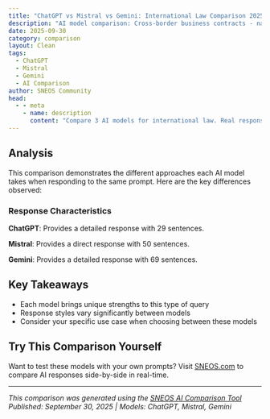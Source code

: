 ```yaml
---
title: "ChatGPT vs Mistral vs Gemini: International Law Comparison 2025"
description: "AI model comparison: Cross-border business contracts - navigating international legal systems..."
date: 2025-09-30
category: comparison
layout: Clean
tags:
  - ChatGPT
  - Mistral
  - Gemini
  - AI Comparison
author: SNEOS Community
head:
  - - meta
    - name: description
      content: "Compare 3 AI models for international law. Real responses from ChatGPT, Mistral, Gemini with detailed analysis."
---
```


<ChatComparison
  title="ChatGPT vs Mistral vs Gemini: International Law Comparison 2025"
  prompt="Cross-border business contracts - navigating international legal systems"
  :responses='{
    "ChatGPT": "Navigating international legal systems in cross-border business contracts can be complex due to differences in laws, regulations, languages, and cultural practices. Here are key considerations and best practices to effectively manage these challenges:\n\n### 1. Understand the Applicable Legal Frameworks\n- **Choose the Governing Law:** Specify in the contract which country\u0027s laws will govern the agreement. This provides clarity and predictability.\n- **Jurisdiction and Dispute Resolution:** Determine the forum for resolving disputes (courts or arbitration) and include clear jurisdiction clauses.\n- **Consider International Conventions:** Be aware of relevant treaties like the United Nations Convention on Contracts for the International Sale of Goods (CISG), which may apply.\n\n### 2. Draft Clear and Comprehensive Contracts\n- **Language:** Use clear, unambiguous language and consider having the contract in multiple languages if needed.\n- **Precise Terms:** Clearly define all material terms, including scope of work, payment terms, delivery schedules, warranties, liabilities, and termination conditions.\n- **Compliance:** Ensure that the contract complies with mandatory local laws and regulations in all relevant jurisdictions.\n\n### 3. Address Cultural and Commercial Differences\n- **Cultural Sensitivity:** Understand the business culture, negotiation styles, and contractual expectations of the other party.\n- **Local Practices:** Some jurisdictions may have specific formalities for contract validity (e.g., notarization, registration).\n\n### 4. Manage Risk and Compliance\n- **Due Diligence:** Conduct thorough due diligence on foreign counterparts, including financial stability, reputation, and legal standing.\n- **Compliance with Sanctions and Export Controls:** Ensure transactions do not violate international sanctions, export/import controls, or anti-bribery laws.\n- **Force Majeure Clauses:** Include clauses to address unforeseen events that may impact performance.\n\n### 5. Dispute Resolution Mechanisms\n- **Arbitration:** International arbitration is often preferred as a neutral, binding, and enforceable forum.\n- **Mediation and Negotiation:** Encourage alternative dispute resolution methods before litigation.\n- **Enforcement of Judgments:** Consider the enforceability of foreign judgments or arbitral awards under treaties like the New York Convention.\n\n### 6. Involve Experts\n- **Legal Counsel:** Engage experienced international trade lawyers familiar with the jurisdictions involved.\n- **Local Advisors:** Use local legal and business consultants to navigate specific local requirements.\n\n---\n\n### Summary\nCross-border business contracts require careful planning, clear drafting, and strategic risk management. Defining governing law, jurisdiction, and dispute resolution methods upfront, while respecting legal and cultural differences, will help create enforceable and effective agreements across international boundaries.\n\nIf you would like, I can help draft sample contract clauses or provide more detailed guidance on any specific aspect.",
    "Mistral": "Navigating international legal systems when dealing with cross-border business contracts can be complex due to the varying laws, regulations, and cultural practices of different countries. Here are some key aspects to consider:\n\n### 1. **Choice of Law**\n   - **Governing Law Clause**: Clearly specify which country\u0027s laws will govern the contract. This is crucial for resolving disputes and interpreting contract terms.\n   - **Conflict of Laws**: Be aware of how different legal systems handle conflicts of laws, as this can affect the enforceability of your contract.\n\n### 2. **Jurisdiction**\n   - **Choice of Forum**: Determine which courts or arbitration bodies will have jurisdiction over disputes. This can be specified in the contract.\n   - **Enforcement**: Consider how judgments or arbitral awards will be enforced in different jurisdictions. The New York Convention on the Recognition and Enforcement of Foreign Arbitral Awards can be helpful for enforcing arbitral awards internationally.\n\n### 3. **Arbitration vs. Litigation**\n   - **Arbitration**: Often preferred for international disputes due to its neutrality, confidentiality, and enforceability.\n   - **Litigation**: May be necessary in certain cases, but consider the potential for bias, lengthy proceedings, and higher costs.\n\n### 4. **Regulatory Compliance**\n   - **Local Laws**: Ensure compliance with local laws and regulations in each jurisdiction where the contract will be executed.\n   - **Export/Import Regulations**: Be aware of any restrictions or requirements related to the export or import of goods and services.\n\n### 5. **Cultural and Language Differences**\n   - **Language**: Ensure that the contract is drafted in a language understood by all parties. Consider having it translated into the local language if necessary.\n   - **Cultural Practices**: Understand the cultural norms and business practices of the other party\u0027s country to avoid misunderstandings.\n\n### 6. **Intellectual Property**\n   - **Protection**: Ensure that intellectual property rights are protected in all relevant jurisdictions.\n   - **Licensing**: Clearly define the terms of any intellectual property licensing agreements.\n\n### 7. **Taxation**\n   - **Double Taxation Agreements**: Be aware of any double taxation agreements between the countries involved to avoid paying taxes twice.\n   - **Withholding Taxes**: Understand the withholding tax requirements in each jurisdiction.\n\n### 8. **Currency and Exchange Rates**\n   - **Currency Fluctuations**: Consider the impact of currency fluctuations on the contract and include provisions to mitigate risks.\n   - **Payment Terms**: Clearly define payment terms, including the currency to be used and the method of payment.\n\n### 9. **Force Majeure**\n   - **Unforeseen Events**: Include a force majeure clause to address unforeseen events that may prevent the performance of the contract.\n   - **Definition**: Clearly define what constitutes a force majeure event and the consequences of such an event.\n\n### 10. **Dispute Resolution**\n   - **Mediation**: Consider including a mediation clause as a first step in dispute resolution.\n   - **Arbitration Clause**: Clearly outline the arbitration process, including the selection of arbitrators and the rules to be followed.\n\n### 11. **Local Counsel**\n   - **Legal Advice**: Engage local counsel in each jurisdiction to ensure compliance with local laws and to navigate any legal complexities.\n   - **Due Diligence**: Conduct thorough due diligence on the other party and the legal environment in their country.\n\n### 12. **Documentation and Record Keeping**\n   - **Compliance**: Ensure all documentation is in compliance with local requirements.\n   - **Record Keeping**: Maintain accurate and comprehensive records of all transactions and communications related to the contract.\n\n### 13. **Ethical Considerations**\n   - **Anti-Corruption Laws**: Be aware of anti-corruption laws such as the U.S. Foreign Corrupt Practices Act (FCPA) and the UK Bribery Act.\n   - **Ethical Standards**: Adhere to ethical standards and best practices in international business.\n\n### 14. **Insurance**\n   - **Risk Management**: Consider obtaining insurance to cover risks associated with cross-border transactions, such as political risk insurance.\n\nBy carefully considering these aspects, you can navigate the complexities of international legal systems and ensure that your cross-border business contracts are robust and enforceable.",
    "Gemini": "## Navigating International Legal Systems for Cross-Border Business Contracts\n\nCross-border business contracts are a complex undertaking, requiring careful consideration of multiple legal systems and potential pitfalls.  Understanding and navigating these complexities is crucial for mitigating risks and ensuring the enforceability of the agreement.\n\nHere\u0027s a breakdown of key aspects to consider:\n\n**1.  Jurisdiction and Governing Law:**\n\n*   **Jurisdiction:**  Determines *which court* has the power to hear a dispute arising from the contract.\n*   **Governing Law (Choice of Law):**  Determines *which country\u0027s laws* will be applied to interpret and enforce the contract.\n\n**Why this is crucial:**  Different countries have vastly different legal systems, contract laws, and enforcement mechanisms.  Choosing the right jurisdiction and governing law can significantly impact the outcome of a dispute.\n\n**Factors to consider when choosing Jurisdiction and Governing Law:**\n\n*   **Neutrality:**  Opting for a neutral jurisdiction and governing law can be beneficial, especially if the parties have unequal bargaining power.  Popular choices include Switzerland, Singapore, or England and Wales.\n*   **Enforceability:**  Ensure that judgments from the chosen jurisdiction are easily enforceable in the other party\u0027s country.\n*   **Familiarity and Predictability:**  Select a jurisdiction and governing law that you and your legal team are familiar with and where the legal system is predictable and well-established.\n*   **Expertise:**  Consider the expertise of courts in the chosen jurisdiction regarding the specific type of contract involved.\n*   **Negotiation:** This is a key negotiation point.  Be prepared to justify your preference and understand the other party\u0027s reasoning.\n\n**Common Clauses Related to Jurisdiction and Governing Law:**\n\n*   **Jurisdiction Clause:**  Specifies the court or arbitration body that will resolve disputes. (e.g., \u0022Any dispute arising out of or in connection with this Agreement shall be finally settled under the Rules of Arbitration of the International Chamber of Commerce by one or more arbitrators appointed in accordance with the said Rules.\u0022)\n*   **Governing Law Clause:**  States which country\u0027s laws will govern the interpretation and enforcement of the contract. (e.g., \u0022This Agreement shall be governed by and construed in accordance with the laws of the State of New York.\u0022)\n\n**2.  Key Contractual Provisions to Consider:**\n\n*   **Force Majeure:**  Defines unforeseen circumstances (e.g., war, natural disasters, pandemics) that may excuse a party from performing its contractual obligations.  Ensure it\u0027s clearly defined and addresses the specific risks relevant to the parties\u0027 locations and business activities.\n*   **Payment Terms:**  Specifies the currency of payment, payment methods, and any applicable exchange rates or transfer fees.  Consider currency fluctuations and hedging strategies.\n*   **Delivery Terms:**  Specifies the Incoterms (International Commercial Terms) that define the responsibilities of the buyer and seller regarding delivery, insurance, and risk of loss.  Use the latest version of Incoterms.\n*   **Intellectual Property:**  Clearly define ownership of intellectual property rights and how they will be protected in different jurisdictions.\n*   **Termination Clause:**  Outlines the conditions under which either party can terminate the contract, including notice periods and potential consequences.\n*   **Confidentiality:**  Protects sensitive information disclosed during the contract term. Ensure it\u0027s enforceable under the relevant legal systems.\n*   **Warranties and Representations:**  Clearly define the warranties and representations made by each party, and the remedies available in case of breach.\n*   **Dispute Resolution:**  Choose a dispute resolution mechanism that is efficient and cost-effective. Consider:\n    *   **Arbitration:** Often preferred for cross-border disputes due to its neutrality, confidentiality, and enforceability of awards under the New York Convention.\n    *   **Mediation:** A less formal process that can help parties reach a mutually agreeable settlement.\n    *   **Litigation:** Court proceedings, which can be lengthy and expensive.\n\n**3.  Cultural and Language Considerations:**\n\n*   **Translation:**  Ensure accurate translation of the contract into all relevant languages.  Consider using legal translators with expertise in the specific industry.  Specify which language version will be the authoritative version in case of discrepancies.\n*   **Cultural Differences:**  Be aware of cultural differences in business practices and communication styles.  Consider consulting with experts on cross-cultural communication.\n*   **Negotiation Styles:**  Understand how business negotiations are conducted in the other party\u0027s country.  Adapt your approach accordingly.\n\n**4.  Regulatory Compliance:**\n\n*   **Export and Import Regulations:**  Comply with all applicable export and import regulations, including licensing requirements and customs duties.\n*   **Data Protection Laws:**  Ensure compliance with data protection laws, such as GDPR (General Data Protection Regulation) and CCPA (California Consumer Privacy Act), if the contract involves the transfer or processing of personal data.\n*   **Anti-Corruption Laws:**  Comply with anti-corruption laws, such as the US Foreign Corrupt Practices Act (FCPA) and the UK Bribery Act, which prohibit bribing foreign officials.\n*   **Sanctions and Embargoes:**  Ensure that the transaction does not violate any international sanctions or embargoes.\n\n**5.  Due Diligence:**\n\n*   **Background Checks:**  Conduct thorough background checks on the other party to assess their financial stability, reputation, and legal compliance.\n*   **Legal Advice:**  Engage experienced legal counsel in both your jurisdiction and the other party\u0027s jurisdiction to review the contract and advise you on any potential risks or concerns.\n\n**6.  Enforcement:**\n\n*   **Understand Enforcement Mechanisms:**  Research the enforcement mechanisms available in the chosen jurisdiction.\n*   **Document Everything:**  Maintain thorough records of all communications, negotiations, and contractual performance.\n*   **Seek Legal Advice Promptly:**  If a dispute arises, seek legal advice promptly to protect your rights.\n\n**Best Practices:**\n\n*   **Start Early:** Begin planning and consulting with legal counsel early in the process.\n*   **Be Clear and Concise:** Use clear and concise language in the contract to avoid ambiguity.\n*   **Negotiate Fairly:**  Strive for a contract that is fair to both parties.\n*   **Document Everything:** Keep detailed records of all communications and agreements.\n*   **Stay Informed:**  Stay up-to-date on relevant legal and regulatory changes.\n\n**In conclusion, navigating international legal systems for cross-border business contracts requires careful planning, due diligence, and expert legal advice. By addressing the key considerations outlined above, businesses can mitigate risks, protect their interests, and ensure the enforceability of their agreements.**\n\n**Disclaimer:**  This information is for general guidance only and should not be considered legal advice. You should consult with qualified legal counsel to address your specific circumstances.\n"
  }'
  published-date="11:38"
/>

## Analysis

This comparison demonstrates the different approaches each AI model takes when responding to the same prompt. Here are the key differences observed:

### Response Characteristics

**ChatGPT**: Provides a detailed response with 29 sentences. 

**Mistral**: Provides a direct response with 50 sentences. 

**Gemini**: Provides a detailed response with 69 sentences. 

## Key Takeaways

- Each model brings unique strengths to this type of query
- Response styles vary significantly between models
- Consider your specific use case when choosing between these models

## Try This Comparison Yourself

Want to test these models with your own prompts? Visit [SNEOS.com](https://sneos.com) to compare AI responses side-by-side in real-time.

---

*This comparison was generated using the [SNEOS AI Comparison Tool](https://sneos.com)*
*Published: September 30, 2025 | Models: ChatGPT, Mistral, Gemini*
